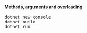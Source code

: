 <h4>Methods, arguments and overloading</h4>

<pre>
dotnet new console
dotnet build
dotnet run
</pre>
